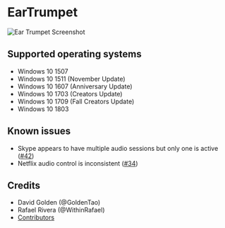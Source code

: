 # EarTrumpet

![Ear Trumpet Screenshot](https://raw.githubusercontent.com/File-New-Project/EarTrumpet/dev/Graphics/screenshot.png)

## Supported operating systems ##
- Windows 10 1507
- Windows 10 1511 (November Update)
- Windows 10 1607 (Anniversary Update)
- Windows 10 1703 (Creators Update)
- Windows 10 1709 (Fall Creators Update)
- Windows 10 1803

## Known issues ##
- Skype appears to have multiple audio sessions but only one is active ([#42](https://github.com/File-New-Project/EarTrumpet/issues/42))
- Netflix audio control is inconsistent ([#34](https://github.com/File-New-Project/EarTrumpet/issues/34))

## Credits ##
- David Golden (@GoldenTao)
- Rafael Rivera (@WithinRafael)
- [Contributors](https://github.com/File-New-Project/EarTrumpet/graphs/contributors)
